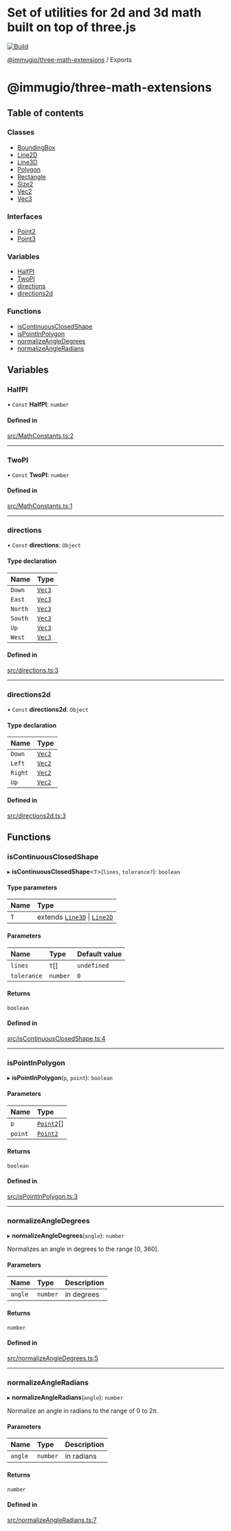 # Set of utilities for 2d and 3d math built on top of three.js

[![Build](https://github.com/Immugio/three-math-extensions/actions/workflows/build.yml/badge.svg)](https://github.com/Immugio/three-math-extensions/actions/workflows/build.yml)

[@immugio/three-math-extensions](README.md) / Exports

# @immugio/three-math-extensions

## Table of contents

### Classes

- [BoundingBox](docs/classes/BoundingBox.md)
- [Line2D](docs/classes/Line2D.md)
- [Line3D](docs/classes/Line3D.md)
- [Polygon](docs/classes/Polygon.md)
- [Rectangle](docs/classes/Rectangle.md)
- [Size2](docs/classes/Size2.md)
- [Vec2](docs/classes/Vec2.md)
- [Vec3](docs/classes/Vec3.md)

### Interfaces

- [Point2](docs/interfaces/Point2.md)
- [Point3](docs/interfaces/Point3.md)

### Variables

- [HalfPI](docs/modules.md#halfpi)
- [TwoPI](docs/modules.md#twopi)
- [directions](docs/modules.md#directions)
- [directions2d](docs/modules.md#directions2d)

### Functions

- [isContinuousClosedShape](docs/modules.md#iscontinuousclosedshape)
- [isPointInPolygon](docs/modules.md#ispointinpolygon)
- [normalizeAngleDegrees](docs/modules.md#normalizeangledegrees)
- [normalizeAngleRadians](docs/modules.md#normalizeangleradians)

## Variables

### HalfPI

• `Const` **HalfPI**: `number`

#### Defined in

[src/MathConstants.ts:2](https://github.com/Immugio/three-math-extensions/blob/7b6daf7/src/MathConstants.ts#L2)

___

### TwoPI

• `Const` **TwoPI**: `number`

#### Defined in

[src/MathConstants.ts:1](https://github.com/Immugio/three-math-extensions/blob/7b6daf7/src/MathConstants.ts#L1)

___

### directions

• `Const` **directions**: `Object`

#### Type declaration

| Name | Type |
| :------ | :------ |
| `Down` | [`Vec3`](docs/classes/Vec3.md) |
| `East` | [`Vec3`](docs/classes/Vec3.md) |
| `North` | [`Vec3`](docs/classes/Vec3.md) |
| `South` | [`Vec3`](docs/classes/Vec3.md) |
| `Up` | [`Vec3`](docs/classes/Vec3.md) |
| `West` | [`Vec3`](docs/classes/Vec3.md) |

#### Defined in

[src/directions.ts:3](https://github.com/Immugio/three-math-extensions/blob/7b6daf7/src/directions.ts#L3)

___

### directions2d

• `Const` **directions2d**: `Object`

#### Type declaration

| Name | Type |
| :------ | :------ |
| `Down` | [`Vec2`](docs/classes/Vec2.md) |
| `Left` | [`Vec2`](docs/classes/Vec2.md) |
| `Right` | [`Vec2`](docs/classes/Vec2.md) |
| `Up` | [`Vec2`](docs/classes/Vec2.md) |

#### Defined in

[src/directions2d.ts:3](https://github.com/Immugio/three-math-extensions/blob/7b6daf7/src/directions2d.ts#L3)

## Functions

### isContinuousClosedShape

▸ **isContinuousClosedShape**\<`T`\>(`lines`, `tolerance?`): `boolean`

#### Type parameters

| Name | Type |
| :------ | :------ |
| `T` | extends [`Line3D`](docs/classes/Line3D.md) \| [`Line2D`](docs/classes/Line2D.md) |

#### Parameters

| Name | Type | Default value |
| :------ | :------ | :------ |
| `lines` | `T`[] | `undefined` |
| `tolerance` | `number` | `0` |

#### Returns

`boolean`

#### Defined in

[src/isContinuousClosedShape.ts:4](https://github.com/Immugio/three-math-extensions/blob/7b6daf7/src/isContinuousClosedShape.ts#L4)

___

### isPointInPolygon

▸ **isPointInPolygon**(`p`, `point`): `boolean`

#### Parameters

| Name | Type |
| :------ | :------ |
| `p` | [`Point2`](docs/interfaces/Point2.md)[] |
| `point` | [`Point2`](docs/interfaces/Point2.md) |

#### Returns

`boolean`

#### Defined in

[src/isPointInPolygon.ts:3](https://github.com/Immugio/three-math-extensions/blob/7b6daf7/src/isPointInPolygon.ts#L3)

___

### normalizeAngleDegrees

▸ **normalizeAngleDegrees**(`angle`): `number`

Normalizes an angle in degrees to the range [0, 360].

#### Parameters

| Name | Type | Description |
| :------ | :------ | :------ |
| `angle` | `number` | in degrees |

#### Returns

`number`

#### Defined in

[src/normalizeAngleDegrees.ts:5](https://github.com/Immugio/three-math-extensions/blob/7b6daf7/src/normalizeAngleDegrees.ts#L5)

___

### normalizeAngleRadians

▸ **normalizeAngleRadians**(`angle`): `number`

Normalize an angle in radians to the range of 0 to 2π.

#### Parameters

| Name | Type | Description |
| :------ | :------ | :------ |
| `angle` | `number` | in radians |

#### Returns

`number`

#### Defined in

[src/normalizeAngleRadians.ts:7](https://github.com/Immugio/three-math-extensions/blob/7b6daf7/src/normalizeAngleRadians.ts#L7)
